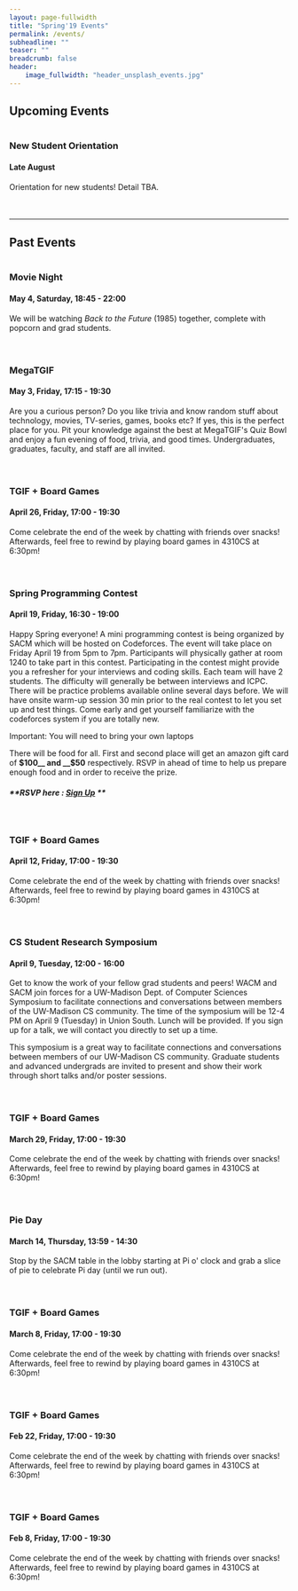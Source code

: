```yaml
---
layout: page-fullwidth
title: "Spring'19 Events"
permalink: /events/
subheadline: ""
teaser: ""
breadcrumb: false
header:
    image_fullwidth: "header_unsplash_events.jpg"
---
```


## Upcoming Events

<div class="row">
<div class="small-12 columns">
<div class="panel radius" style="padding-bottom: 21px;" markdown="1">

### New Student Orientation
#### Late August

Orientation for new students! Detail TBA.

</div>
</div>
</div>

---

## Past Events

<div class="row">
<div class="small-12 columns">
<div class="panel radius" style="padding-bottom: 21px;" markdown="1">

### Movie Night
#### May 4, Saturday, 18:45 - 22:00

We will be watching _Back to the Future_ (1985) together, complete with popcorn
and grad students.

</div>
</div>
</div>

<div class="row">
<div class="small-12 columns">
<div class="panel radius" style="padding-bottom: 21px;" markdown="1">

### MegaTGIF
#### May 3, Friday, 17:15 - 19:30

Are you a curious person? Do you like trivia and know random stuff about
technology, movies, TV-series, games, books etc? If yes, this is the perfect
place for you. Pit your knowledge against the best at MegaTGIF's Quiz Bowl and
enjoy a fun evening of food, trivia, and good times. Undergraduates, graduates,
faculty, and staff are all invited.

</div>
</div>
</div>

<div class="row">
<div class="small-12 columns">
<div class="panel radius" style="padding-bottom: 21px;" markdown="1">

### TGIF + Board Games
#### April 26, Friday, 17:00 - 19:30

Come celebrate the end of the week by chatting with friends over snacks!
Afterwards, feel free to rewind by playing board games in 4310CS at 6:30pm!

</div>
</div>
</div>

<div class="row">
<div class="small-12 columns">
<div class="panel radius" style="padding-bottom: 21px;" markdown="1">

### Spring Programming Contest
#### April 19, Friday, 16:30 - 19:00

Happy Spring everyone! A mini programming contest is being organized by SACM which will be hosted on Codeforces. The event will take place on Friday April 19 from 5pm to 7pm. Participants will physically gather at room 1240 to take part in this contest.
Participating in the contest might provide you a refresher for your interviews and coding skills.  Each team will have 2 students. The difficulty will generally be between interviews and ICPC. There will be practice problems available online several days before. We will have onsite warm-up session 30 min prior to the real contest to let you set up and test things. Come early and get yourself familiarize with the codeforces system if you are totally new.

Important: You will need to bring your own laptops

There will be food for all. First and second place will get an amazon gift card of __$100__ and __$50__ respectively. RSVP in ahead of time to help us prepare enough food and in order to receive the prize.

##### **RSVP here : [Sign Up](https://forms.gle/zjwNL3Kh8GmvBgu28) **

</div>
</div>
</div>

<div class="row">
<div class="small-12 columns">
<div class="panel radius" style="padding-bottom: 21px;" markdown="1">

### TGIF + Board Games
#### April 12, Friday, 17:00 - 19:30

Come celebrate the end of the week by chatting with friends over snacks!
Afterwards, feel free to rewind by playing board games in 4310CS at 6:30pm!

</div>
</div>
</div>

<div class="row">
<div class="small-12 columns">
<div class="panel radius" style="padding-bottom: 21px;" markdown="1">

### CS Student Research Symposium
#### April 9, Tuesday, 12:00 - 16:00

Get to know the work of your fellow grad students and peers! WACM and SACM join forces for a UW-Madison Dept. of Computer Sciences Symposium to facilitate connections and conversations between members of the UW-Madison CS community. The time of the symposium will be 12-4 PM on April 9 (Tuesday) in Union South. Lunch will be provided. If you sign up for a talk, we will contact you directly to set up a time.

This symposium is a great way to facilitate connections and conversations between members of our UW-Madison CS community. Graduate students and advanced undergrads are invited to present and show their work through short talks and/or poster sessions.

</div>
</div>
</div>

<div class="row">
<div class="small-12 columns">
<div class="panel radius" style="padding-bottom: 21px;" markdown="1">

### TGIF + Board Games
#### March 29, Friday, 17:00 - 19:30

Come celebrate the end of the week by chatting with friends over snacks!
Afterwards, feel free to rewind by playing board games in 4310CS at 6:30pm!

</div>
</div>
</div>

<div class="row">
<div class="small-12 columns">
<div class="panel radius" style="padding-bottom: 21px;" markdown="1">

### Pie Day
#### March 14, Thursday, 13:59 - 14:30

Stop by the SACM table in the lobby starting at Pi o' clock and grab a slice of pie to celebrate Pi day (until we run out).

</div>
</div>
</div>

<div class="row">
<div class="small-12 columns">
<div class="panel radius" style="padding-bottom: 21px;" markdown="1">

### TGIF + Board Games
#### March 8, Friday, 17:00 - 19:30

Come celebrate the end of the week by chatting with friends over snacks!
Afterwards, feel free to rewind by playing board games in 4310CS at 6:30pm!

</div>
</div>
</div>

<div class="row">
<div class="small-12 columns">
<div class="panel radius" style="padding-bottom: 21px;" markdown="1">

### TGIF + Board Games
#### Feb 22, Friday, 17:00 - 19:30

Come celebrate the end of the week by chatting with friends over snacks!
Afterwards, feel free to rewind by playing board games in 4310CS at 6:30pm!

</div>
</div>
</div>

<div class="row">
<div class="small-12 columns">
<div class="panel radius" style="padding-bottom: 21px;" markdown="1">

### TGIF + Board Games
#### Feb 8, Friday, 17:00 - 19:30

Come celebrate the end of the week by chatting with friends over snacks!
Afterwards, feel free to rewind by playing board games in 4310CS at 6:30pm!

</div>
</div>
</div>
